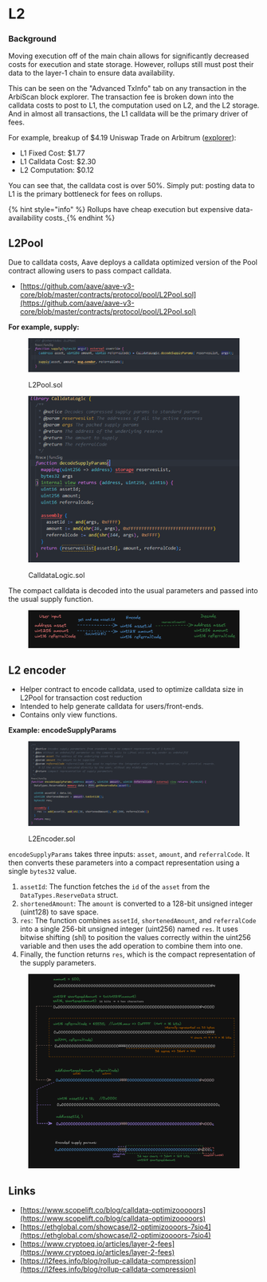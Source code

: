 # L2

### Background

Moving execution off of the main chain allows for significantly decreased costs for execution and state storage. However, rollups still must post their data to the layer-1 chain to ensure data availability.

This can be seen on the "Advanced TxInfo" tab on any transaction in the ArbiScan block explorer. The transaction fee is broken down into the calldata costs to post to L1, the computation used on L2, and the L2 storage. And in almost all transactions, the L1 calldata will be the primary driver of fees.

For example, breakup of $4.19 Uniswap Trade on Arbitrum ([explorer](https://arbiscan.io/tx/0xeab92f1bfa00f2cfacf50056cdd74df1fd7f3266ee0f7cc076121cc9a45e2341#txninfo)):

* L1 Fixed Cost: $1.77
* L1 Calldata Cost: $2.30
* L2 Computation: $0.12

You can see that, the calldata cost is over 50%. Simply put: posting data to L1 is the primary bottleneck for fees on rollups.

{% hint style="info" %}
Rollups have cheap execution but expensive data-availability costs.[
](https://tokeninsight.com/en/research/analysts-pick/aave-v3-is-live.-do-you-still-believe-in-defi)
{% endhint %}

## L2Pool

Due to calldata costs, Aave deploys a calldata optimized version of the Pool contract allowing users to pass compact calldata.

* [https://github.com/aave/aave-v3-core/blob/master/contracts/protocol/pool/L2Pool.sol](https://github.com/aave/aave-v3-core/blob/master/contracts/protocol/pool/L2Pool.sol)

**For example, supply:**

<figure><img src="../../.gitbook/assets/image (329).png" alt=""><figcaption><p>L2Pool.sol</p></figcaption></figure>

<figure><img src="../../.gitbook/assets/image (330).png" alt=""><figcaption><p>CalldataLogic.sol</p></figcaption></figure>

The compact calldata is decoded into the usual parameters and passed into the usual supply function.

<figure><img src="../../.gitbook/assets/image (332).png" alt=""><figcaption></figcaption></figure>

## L2 encoder

* Helper contract to encode calldata, used to optimize calldata size in L2Pool for transaction cost reduction
* Intended to help generate calldata for users/front-ends.
* Contains only view functions.

**Example: encodeSupplyParams**

<figure><img src="../../.gitbook/assets/image (331).png" alt=""><figcaption><p>L2Encoder.sol</p></figcaption></figure>

`encodeSupplyParams` takes three inputs: `asset`, `amount`, and `referralCode`. It then converts these parameters into a compact representation using a single `bytes32` value.

1. `assetId`: The function fetches the `id` of the `asset` from the `DataTypes.ReserveData` struct.
2. `shortenedAmount`: The `amount` is converted to a 128-bit unsigned integer (uint128) to save space.
3. `res`: The function combines `assetId`, `shortenedAmount`, and `referralCode` into a single 256-bit unsigned integer (uint256) named `res`. It uses bitwise shifting (shl) to position the values correctly within the uint256 variable and then uses the add operation to combine them into one.
4. Finally, the function returns `res`, which is the compact representation of the supply parameters.

<figure><img src="../../.gitbook/assets/image (333).png" alt=""><figcaption></figcaption></figure>



## Links

* [https://www.scopelift.co/blog/calldata-optimizooooors](https://www.scopelift.co/blog/calldata-optimizooooors)
* [https://ethglobal.com/showcase/l2-optimizoooors-7sio4](https://ethglobal.com/showcase/l2-optimizoooors-7sio4)
* [https://www.cryptoeq.io/articles/layer-2-fees](https://www.cryptoeq.io/articles/layer-2-fees)
* [https://l2fees.info/blog/rollup-calldata-compression](https://l2fees.info/blog/rollup-calldata-compression)
